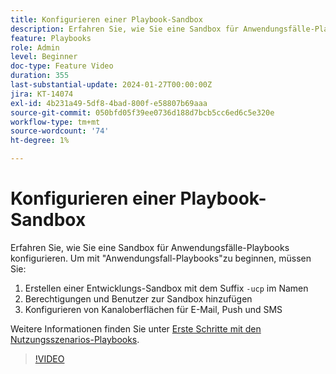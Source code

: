 ```yaml
---
title: Konfigurieren einer Playbook-Sandbox
description: Erfahren Sie, wie Sie eine Sandbox für Anwendungsfälle-Playbooks konfigurieren.
feature: Playbooks
role: Admin
level: Beginner
doc-type: Feature Video
duration: 355
last-substantial-update: 2024-01-27T00:00:00Z
jira: KT-14074
exl-id: 4b231a49-5df8-4bad-800f-e58807b69aaa
source-git-commit: 050bfd05f39ee0736d188d7bcb5cc6ed6c5e320e
workflow-type: tm+mt
source-wordcount: '74'
ht-degree: 1%

---
```


# Konfigurieren einer Playbook-Sandbox

Erfahren Sie, wie Sie eine Sandbox für Anwendungsfälle-Playbooks konfigurieren. Um mit &quot;Anwendungsfall-Playbooks&quot;zu beginnen, müssen Sie:

1. Erstellen einer Entwicklungs-Sandbox mit dem Suffix `-ucp` im Namen
1. Berechtigungen und Benutzer zur Sandbox hinzufügen
1. Konfigurieren von Kanaloberflächen für E-Mail, Push und SMS

Weitere Informationen finden Sie unter [Erste Schritte mit den Nutzungsszenarios-Playbooks](https://experienceleague.adobe.com/docs/experience-platform/use-case-playbooks/playbooks/get-started.html?lang=de).

>[!VIDEO](https://video.tv.adobe.com/v/3426987/?learn=on)
